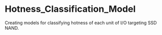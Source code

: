 # Hotness_Classification_Model
Creating models for classifying hotness of each unit of I/O targeting SSD NAND.
